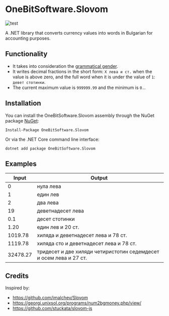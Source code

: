 # OneBitSoftware.Slovom
![test](https://github.com/OneBitSoftware/OneBitSoftware.Slovom/actions/workflows/dotnet.yml/badge.svg)

A .NET library that converts currency values into words in Bulgarian for accounting purposes.

## Functionality
- It takes into consideration the [grammatical gender](https://en.wikipedia.org/wiki/Grammatical_gender).
- It writes decimal fractions in the short form: `X лева и ст.` when the value is above zero, and the full word when it is under the value of `1`: `девет стотинки`.
- The current maximum value is `999999.99` and the minimum is `0.`.

## Installation
You can install the OneBitSoftware.Slovom assembly through the NuGet package [NuGet](https://www.nuget.org/packages/OneBitSoftware.Slovom):
```
Install-Package OneBitSoftware.Slovom
```
Or via the .NET Core command line interface:
```
dotnet add package OneBitSoftware.Slovom
```

## Examples

|Input|Output|
|--------|-------|
|0|нула лева|
|1|един лев|
|2|два лева|
|19|деветнадесет лева|
|0.1|десет стотинки|
|1.20|един лев и 20 ст.|
|1019.78|хиляда и деветнадесет лева и 78 ст.|
|1119.78|хиляда сто и деветнадесет лева и 78 ст.|
|32478.27|тридесет и две хиляди четиристотин седемдесет и осем лева и 27 ст.|

## Credits
Inspired by:
- https://github.com/imalchev/Slovom
- https://georgi.unixsol.org/programs/num2bgmoney.php/view/
- https://github.com/stuckata/slovom-js
